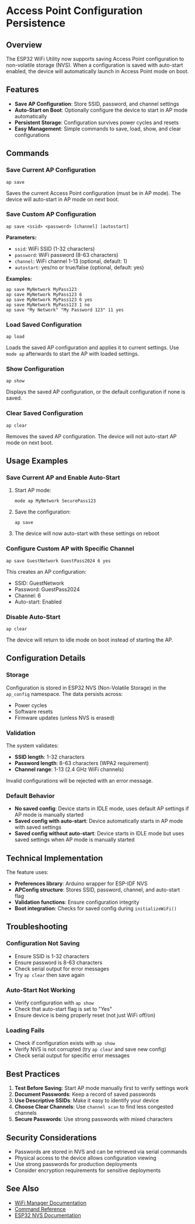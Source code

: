 # Access Point Configuration Persistence

## Overview

The ESP32 WiFi Utility now supports saving Access Point configuration to non-volatile storage (NVS). When a configuration is saved with auto-start enabled, the device will automatically launch in Access Point mode on boot.

## Features

- **Save AP Configuration**: Store SSID, password, and channel settings
- **Auto-Start on Boot**: Optionally configure the device to start in AP mode automatically
- **Persistent Storage**: Configuration survives power cycles and resets
- **Easy Management**: Simple commands to save, load, show, and clear configurations

## Commands

### Save Current AP Configuration

```
ap save
```

Saves the current Access Point configuration (must be in AP mode). The device will auto-start in AP mode on next boot.

### Save Custom AP Configuration

```
ap save <ssid> <password> [channel] [autostart]
```

**Parameters:**
- `ssid`: WiFi SSID (1-32 characters)
- `password`: WiFi password (8-63 characters)
- `channel`: WiFi channel 1-13 (optional, default: 1)
- `autostart`: yes/no or true/false (optional, default: yes)

**Examples:**
```
ap save MyNetwork MyPass123
ap save MyNetwork MyPass123 6
ap save MyNetwork MyPass123 6 yes
ap save MyNetwork MyPass123 1 no
ap save "My Network" "My Password 123" 11 yes
```

### Load Saved Configuration

```
ap load
```

Loads the saved AP configuration and applies it to current settings. Use `mode ap` afterwards to start the AP with loaded settings.

### Show Configuration

```
ap show
```

Displays the saved AP configuration, or the default configuration if none is saved.

### Clear Saved Configuration

```
ap clear
```

Removes the saved AP configuration. The device will not auto-start AP mode on next boot.

## Usage Examples

### Save Current AP and Enable Auto-Start

1. Start AP mode:
   ```
   mode ap MyNetwork SecurePass123
   ```

2. Save the configuration:
   ```
   ap save
   ```

3. The device will now auto-start with these settings on reboot

### Configure Custom AP with Specific Channel

```
ap save GuestNetwork GuestPass2024 6 yes
```

This creates an AP configuration:
- SSID: GuestNetwork
- Password: GuestPass2024
- Channel: 6
- Auto-start: Enabled

### Disable Auto-Start

```
ap clear
```

The device will return to idle mode on boot instead of starting the AP.

## Configuration Details

### Storage

Configuration is stored in ESP32 NVS (Non-Volatile Storage) in the `ap_config` namespace. The data persists across:
- Power cycles
- Software resets
- Firmware updates (unless NVS is erased)

### Validation

The system validates:
- **SSID length**: 1-32 characters
- **Password length**: 8-63 characters (WPA2 requirement)
- **Channel range**: 1-13 (2.4 GHz WiFi channels)

Invalid configurations will be rejected with an error message.

### Default Behavior

- **No saved config**: Device starts in IDLE mode, uses default AP settings if AP mode is manually started
- **Saved config with auto-start**: Device automatically starts in AP mode with saved settings
- **Saved config without auto-start**: Device starts in IDLE mode but uses saved settings when AP mode is manually started

## Technical Implementation

The feature uses:
- **Preferences library**: Arduino wrapper for ESP-IDF NVS
- **APConfig structure**: Stores SSID, password, channel, and auto-start flag
- **Validation functions**: Ensure configuration integrity
- **Boot integration**: Checks for saved config during `initializeWiFi()`

## Troubleshooting

### Configuration Not Saving

- Ensure SSID is 1-32 characters
- Ensure password is 8-63 characters
- Check serial output for error messages
- Try `ap clear` then save again

### Auto-Start Not Working

- Verify configuration with `ap show`
- Check that auto-start flag is set to "Yes"
- Ensure device is being properly reset (not just WiFi off/on)

### Loading Fails

- Check if configuration exists with `ap show`
- Verify NVS is not corrupted (try `ap clear` and save new config)
- Check serial output for specific error messages

## Best Practices

1. **Test Before Saving**: Start AP mode manually first to verify settings work
2. **Document Passwords**: Keep a record of saved passwords
3. **Use Descriptive SSIDs**: Make it easy to identify your device
4. **Choose Clear Channels**: Use `channel scan` to find less congested channels
5. **Secure Passwords**: Use strong passwords with mixed characters

## Security Considerations

- Passwords are stored in NVS and can be retrieved via serial commands
- Physical access to the device allows configuration viewing
- Use strong passwords for production deployments
- Consider encryption requirements for sensitive deployments

## See Also

- [WiFi Manager Documentation](../WIFI_MANAGER.md)
- [Command Reference](../COMMAND_REFERENCE.md)
- [ESP32 NVS Documentation](https://docs.espressif.com/projects/esp-idf/en/latest/esp32/api-reference/storage/nvs_flash.html)
